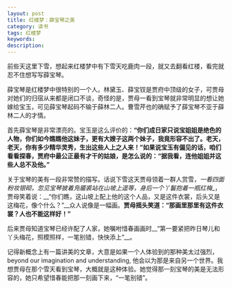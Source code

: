 ```yaml
---
layout: post
title: 红楼梦：薛宝琴之美
category: 读书
tags: 红楼梦
keywords: 
description: 
---
```

前些天这里下雪，想起来红楼梦中有下雪天吃鹿肉一段，就又去翻看红楼，看完就忍不住想写写薛宝琴。

薛宝琴是红楼梦中很特别的一个人。林黛玉、薛宝钗是贾府中顶级的女子，可贾母对她们的归宿从来都是闭口不谈，奇怪的是，贾母一看到宝琴就非常明显的想让她嫁给宝玉，可见薛宝琴起码不输于薛林二人。曹雪芹也的确赋予了薛宝琴不亚于薛林二人的才情。

首先薛宝琴是非常漂亮的。宝玉是这么评价的：__“你们成日家只说宝姐姐是绝色的人物，你们如今瞧瞧他这妹子，更有大嫂子这两个妹子，我竟形容不出了。老天，老天，你有多少精华灵秀，生出这些人上之人来！”__如果说宝玉有偏见的话，咱们看看探春，贾府中最公正最有才干的姑娘，是怎么说的：__“据我看，连他姐姐并这些人总不及他。”__

关于宝琴的美有一段非常赞的描写。话说下雪这天贾母领着一群人赏雪，_一看四面粉妆银砌，忽见宝琴披着凫靥裘站在山坡上遥等，身后一个丫鬟抱着一瓶红梅__，贾母笑着说：__“你们瞧，这山坡上配上他的这个人品，又是这件衣裳，后头又是这梅花，像个什么？”__众人说像是一幅画。__贾母摇头笑道：“那画里那里有这件衣裳？人也不能这样好！”__

后来贾母知道宝琴已经许配了人家，她嘱咐惜春画画时__“第一要紧把昨日琴儿和丫头梅花，照模照样，一笔别错，快快添上”__。

记得新概念上有一篇讲美的文章，大意是如果一个人体验到的那种美太过强烈，beyond our imagination and understanding, 他会以为那是来自另一个世界。我想贾母在那个雪天看到宝琴，大概就是这种体验。她觉得那一刻宝琴的美是无法形容的，她只希望惜春能把那一刻画下来，“一笔别错”。
